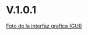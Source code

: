 
# V.1.0.1 
[Foto de la interfaz grafica (GUI)](FelipeRiveraC.github.com/EXE-Proxy-Scraper/blob/master/v1.0.0/Screenshot_1.png)
